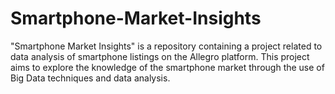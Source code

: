 # Smartphone-Market-Insights
"Smartphone Market Insights" is a repository containing a project related to data analysis of smartphone listings on the Allegro platform. This project aims to explore the knowledge of the smartphone market through the use of Big Data techniques and data analysis.
